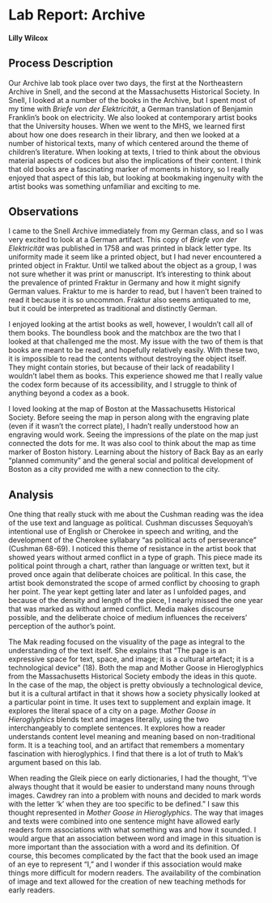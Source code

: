 # Lab Report: Archive

#### Lilly Wilcox

## Process Description

Our Archive lab took place over two days, the first at the Northeastern Archive in Snell, and the second at the Massachusetts Historical Society. In Snell, I looked at a number of the books in the Archive, but I spent most of my time with *Briefe von der Elektricität*, a German translation of Benjamin Franklin’s book on electricity. We also looked at contemporary artist books that the University houses. When we went to the MHS, we learned first about how one does research in their library, and then we looked at a number of historical texts, many of which centered around the theme of children’s literature. When looking at texts, I tried to think about the obvious material aspects of codices but also the implications of their content. I think that old books are a fascinating marker of moments in history, so I really enjoyed that aspect of this lab, but looking at bookmaking ingenuity with the artist books was something unfamiliar and exciting to me. 

## Observations

I came to the Snell Archive immediately from my German class, and so I was very excited to look at a German artifact. This copy of *Briefe von der Elektricität* was published in 1758 and was printed in black letter type. Its uniformity made it seem like a printed object, but I had never encountered a printed object in Fraktur. Until we talked about the object as a group, I was not sure whether it was print or manuscript. It’s interesting to think about the prevalence of printed Fraktur in Germany and how it might signify German values. Fraktur to me is harder to read, but I haven’t been trained to read it because it is so uncommon. Fraktur also seems antiquated to me, but it could be interpreted as traditional and distinctly German. 

I enjoyed looking at the artist books as well, however, I wouldn’t call all of them books. The boundless book and the matchbox are the two that I looked at that challenged me the most. My issue with the two of them is that books are meant to be read, and hopefully relatively easily. With these two, it is impossible to read the contents without destroying the object itself. They might contain stories, but because of their lack of readability I wouldn’t label them as books. This experience showed me that I really value the codex form because of its accessibility, and I struggle to think of anything beyond a codex as a book.

I loved looking at the map of Boston at the Massachusetts Historical Society. Before seeing the map in person along with the engraving plate (even if it wasn’t the correct plate), I hadn’t really understood how an engraving would work. Seeing the impressions of the plate on the map just connected the dots for me. It was also cool to think about the map as time marker of Boston history. Learning about the history of Back Bay as an early “planned community” and the general social and political development of Boston as a city provided me with a new connection to the city. 


## Analysis

One thing that really stuck with me about the Cushman reading was the idea of the use text and language as political. Cushman discusses Sequoyah’s intentional use of English or Cherokee in speech and writing, and the development of the Cherokee syllabary “as political acts of perseverance” (Cushman 68-69). I noticed this theme of resistance in the artist book that showed years without armed conflict in a type of graph. This piece made its political point through a chart, rather than language or written text, but it proved once again that deliberate choices are political. In this case, the artist book demonstrated the scope of armed conflict by choosing to graph her point. The year kept getting later and later as I unfolded pages, and because of the density and length of the piece, I nearly missed the one year that was marked as without armed conflict. Media makes discourse possible, and the deliberate choice of medium influences the receivers’ perception of the author’s point. 

The Mak reading focused on the visuality of the page as integral to the understanding of the text itself. She explains that “The page is an expressive space for text, space, and image; it is a cultural artefact; it is a technological device” (18). Both the map and Mother Goose in Hieroglyphics from the Massachusetts Historical Society embody the ideas in this quote. In the case of the map, the object is pretty obviously a technological device, but it is a cultural artifact in that it shows how a society physically looked at a particular point in time. It uses text to supplement and explain image. It explores the literal space of a city on a page. *Mother Goose in Hieroglyphics* blends text and images literally, using the two interchangeably to complete sentences. It explores how a reader understands content level meaning and meaning based on non-traditional form. It is a teaching tool, and an artifact that remembers a momentary fascination with hieroglyphics. I find that there is a lot of truth to Mak’s argument based on this lab.

When reading the Gleik piece on early dictionaries, I had the thought, “I've always thought that it would be easier to understand many nouns through images. Cawdrey ran into a problem with nouns and decided to mark words with the letter ‘k’ when they are too specific to be defined.” I saw this thought represented in *Mother Goose in Hieroglyphics*. The way that images and texts were combined into one sentence might have allowed early readers form associations with what something was and how it sounded. I would argue that an association between word and image in this situation is more important than the association with a word and its definition. Of course, this becomes complicated by the fact that the book used an image of an eye to represent “I,” and I wonder if this association would make things more difficult for modern readers. The availability of the combination of image and text allowed for the creation of new teaching methods for early readers. 
